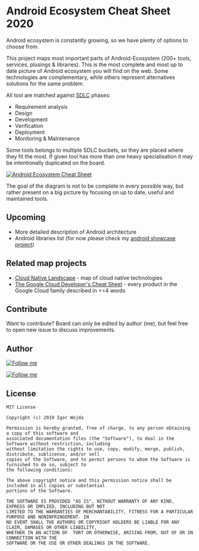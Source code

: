 # Android Ecosystem Cheat Sheet 2020

Android ecosystem is constantly growing, so we have plenty of options to choose from.

This project maps most important parts of Android-Ecosystem (200+ tools, services, plusings & libraries). This is the most complete and most up to date picture of Android ecosystem you will find on the web. Some technologies are complementary, while others represent alternatives solutions for the same problem.

All tool are matched against [SDLC](https://en.wikipedia.org/wiki/Systems_development_life_cycle) phases:
- Requirement analysis
- Design
- Development
- Verification
- Deployment
- Monitoring & Maintenance

Some tools belongs to multiple SDLC buckets, so they are placed where they fit the most. If given tool has more than one heavy specialisation it may be intentionally duplicated on the board.

[![Android Ecosystem Cheat Sheet](https://github.com/igorwojda/android-ecosystem-cheat-sheet/blob/master/misc/image/board.png?raw=true)](https://whimsical.com/Ldt6gUncijq3FAmLS4TVYx#AhRp651J2qctdPDTneTRpMErA)

The goal of the diagram is not to be complete in every possible way, but rather present on a big picture by focusing on up to date, useful and maintained tools.

## Upcoming

- More detailed description of Android architecture
- Android libraries list (for now please check my [android showcase project](https://github.com/igorwojda/android-showcase))

## Related map projects

- [Cloud Native Landscape](https://github.com/cncf/landscape) - map of cloud native technologies
- [The Google Cloud Developer's Cheat Sheet](https://github.com/gregsramblings/google-cloud-4-words) - every product in the Google Cloud family described in <=4 words

## Contribute

Want to contribute? Board can only be edited by author (me), but feel free to open new issue to discuss improvements.

## Author

[![Follow me](https://github.com/igorwojda/android-showcase/raw/master/misc/image/avatar.png)](https://twitter.com/igorwojda)

[![Follow me](https://img.shields.io/twitter/follow/igorwojda?style=social)](https://twitter.com/igorwojda)

## License
```
MIT License

Copyright (c) 2019 Igor Wojda

Permission is hereby granted, free of charge, to any person obtaining a copy of this software and 
associated documentation files (the "Software"), to deal in the Software without restriction, including 
without limitation the rights to use, copy, modify, merge, publish, distribute, sublicense, and/or sell 
copies of the Software, and to permit persons to whom the Software is furnished to do so, subject to 
the following conditions:

The above copyright notice and this permission notice shall be included in all copies or substantial 
portions of the Software.

THE SOFTWARE IS PROVIDED "AS IS", WITHOUT WARRANTY OF ANY KIND, EXPRESS OR IMPLIED, INCLUDING BUT NOT 
LIMITED TO THE WARRANTIES OF MERCHANTABILITY, FITNESS FOR A PARTICULAR PURPOSE AND NONINFRINGEMENT. IN 
NO EVENT SHALL THE AUTHORS OR COPYRIGHT HOLDERS BE LIABLE FOR ANY CLAIM, DAMAGES OR OTHER LIABILITY, 
WHETHER IN AN ACTION OF  TORT OR OTHERWISE, ARISING FROM, OUT OF OR IN CONNECTION WITH THE 
SOFTWARE OR THE USE OR OTHER DEALINGS IN THE SOFTWARE.
```
